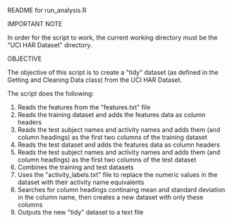 README for run_analysis.R

IMPORTANT NOTE

In order for the script to work, the current working directory must be the "UCI HAR Dataset" directory.

OBJECTIVE

The objective of this script is to create a "tidy" dataset (as defined in the Getting and Cleaning Data class) from the UCI HAR Dataset.

The script does the following:

1. Reads the features from the "features.txt" file 
2. Reads the training dataset and adds the features data as column headers
3. Reads the test subject names and activity names and adds them (and column headings) as the first two columns of the training dataset 
4. Reads the test dataset and adds the features data as column headers
5. Reads the test subject names and activity names and adds them (and column headings) as the first two columns of the test dataset
6. Combines the training and test datasets
7. Uses the "activity_labels.txt" file to replace the numeric values in the dataset with their activity name equivalents
8. Searches for column headings continaing mean and standard deviation in the column name, then creates a new dataset with only these columns
9. Outputs the new "tidy" dataset to a text file
